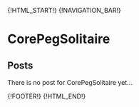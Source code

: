 {!HTML_START!}
{!NAVIGATION_BAR!}

# CorePegSolitaire 

## Posts

There is no post for CorePegSolitaire yet...

{!FOOTER!}
{!HTML_END!}

